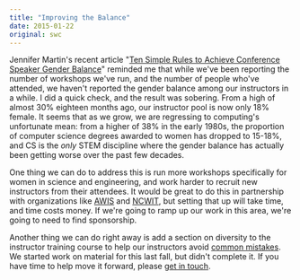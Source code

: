 ```yaml
---
title: "Improving the Balance"
date: 2015-01-22
original: swc
---
```

<p>
  Jennifer Martin's recent article
  "<a href="http://journals.plos.org/ploscompbiol/article?id=10.1371/journal.pcbi.1003903">Ten Simple Rules to Achieve Conference Speaker Gender Balance</a>"
  reminded me that while we've been reporting the number of workshops we've run,
  and the number of people who've attended,
  we haven't reported the gender balance among our instructors in a while.
  I did a quick check,
  and the result was sobering.
  From a high of almost 30% eighteen months ago,
  our instructor pool is now only 18% female.
  It seems that as we grow,
  we are regressing to computing's unfortunate mean:
  from a higher of 38% in the early 1980s,
  the proportion of computer science degrees awarded to women has dropped to 15-18%,
  and CS is the <em>only</em> STEM discipline where
  the gender balance has actually been getting worse over the past few decades.
</p>
<p>
  One thing we can do to address this is run more workshops specifically for women in science and engineering,
  and work harder to recruit new instructors from their attendees.
  It would be great to do this in partnership with organizations
  like <a href="http://www.awis.org/">AWIS</a> and <a href="http://www.ncwit.org/">NCWIT</a>,
  but setting that up will take time,
  and time costs money.
  If we're going to ramp up our work in this area,
  we're going to need to find sponsorship.
</p>
<p>
  Another thing we can do right away is add a section on diversity to the instructor training course
  to help our instructors avoid <a href="http://notapattern.net/2014/10/14/ways-men-in-tech-are-unintentionally-sexist/">common mistakes</a>.
  We started work on material for this last fall,
  but didn't complete it.
  If you have time to help move it forward,
  please <a href="mailto:gvwilson@third-bit.com">get in touch</a>.
</p>
